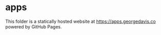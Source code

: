 # apps

This folder is a statically hosted website at https://apps.georgedavis.co powered by GitHub Pages.
